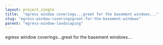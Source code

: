 ```yaml
---
layout: project_single
title:  "egress window coverings...great for the basement windows..."
slug: "egress-window-coveringsgreat-for-the-basement-windows"
parent: "egress-window-landscaping"
---
```

egress window coverings...great for the basement windows...